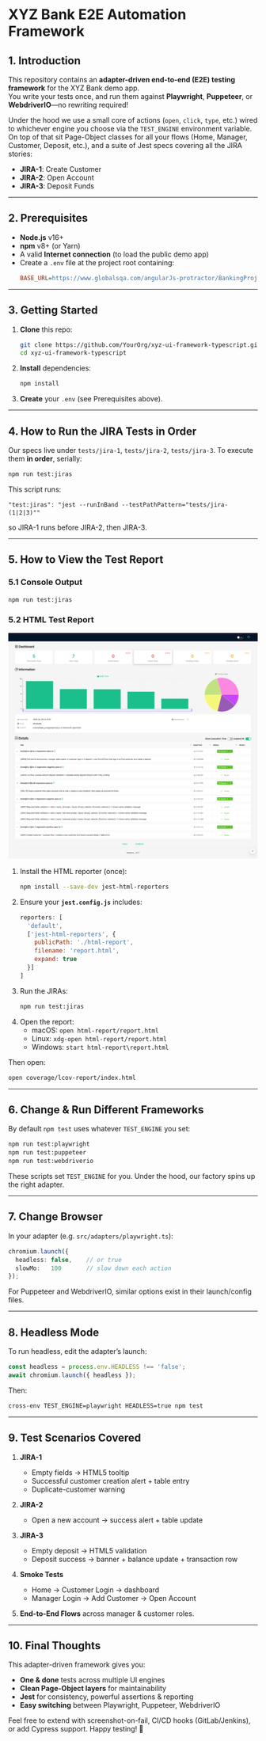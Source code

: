 # XYZ Bank E2E Automation Framework

## 1. Introduction

This repository contains an **adapter-driven end-to-end (E2E) testing framework** for the XYZ Bank demo app.  
You write your tests once, and run them against **Playwright**, **Puppeteer**, or **WebdriverIO**—no rewriting required!

Under the hood we use a small core of actions (`open`, `click`, `type`, etc.) wired to whichever engine you choose via the `TEST_ENGINE` environment variable. On top of that sit Page-Object classes for all your flows (Home, Manager, Customer, Deposit, etc.), and a suite of Jest specs covering all the JIRA stories:

- **JIRA-1**: Create Customer  
- **JIRA-2**: Open Account  
- **JIRA-3**: Deposit Funds  

---

## 2. Prerequisites

- **Node.js** v16+  
- **npm** v8+ (or Yarn)  
- A valid **Internet connection** (to load the public demo app)  
- Create a `.env` file at the project root containing:
  ```ini
  BASE_URL=https://www.globalsqa.com/angularJs-protractor/BankingProject
  ```

---

## 3. Getting Started

1. **Clone** this repo:
   ```bash
   git clone https://github.com/YourOrg/xyz-ui-framework-typescript.git
   cd xyz-ui-framework-typescript
   ```
2. **Install** dependencies:
   ```bash
   npm install
   ```
3. **Create** your `.env` (see Prerequisites above).

---

## 4. How to Run the JIRA Tests in Order

Our specs live under `tests/jira-1`, `tests/jira-2`, `tests/jira-3`. To execute them **in order**, serially:

```bash
npm run test:jiras
```

This script runs:
```jsonc
"test:jiras": "jest --runInBand --testPathPattern="tests/jira-(1|2|3)""
```
so JIRA-1 runs before JIRA-2, then JIRA-3.

---

## 5. How to View the Test Report

### 5.1 Console Output

```bash
npm run test:jiras
```

### 5.2 HTML Test Report

![alt text](image.png)

1. Install the HTML reporter (once):
   ```bash
   npm install --save-dev jest-html-reporters
   ```
2. Ensure your **`jest.config.js`** includes:
   ```js
   reporters: [
     'default',
     ['jest-html-reporters', {
       publicPath: './html-report',
       filename: 'report.html',
       expand: true
     }]
   ]
   ```
3. Run the JIRAs:
   ```bash
   npm run test:jiras
   ```
4. Open the report:
   - macOS: `open html-report/report.html`  
   - Linux:  `xdg-open html-report/report.html`  
   - Windows: `start html-report\report.html`  



Then open:
```bash
open coverage/lcov-report/index.html
```

---

## 6. Change & Run Different Frameworks

By default `npm test` uses whatever `TEST_ENGINE` you set:

```bash
npm run test:playwright
npm run test:puppeteer
npm run test:webdriverio
```

These scripts set `TEST_ENGINE` for you. Under the hood, our factory spins up the right adapter.

---

## 7. Change Browser

In your adapter (e.g. `src/adapters/playwright.ts`):

```ts
chromium.launch({
  headless: false,    // or true
  slowMo:   100       // slow down each action
});
```

For Puppeteer and WebdriverIO, similar options exist in their launch/config files.

---

## 8. Headless Mode

To run headless, edit the adapter’s launch:

```ts
const headless = process.env.HEADLESS !== 'false';
await chromium.launch({ headless });
```

Then:
```bash
cross-env TEST_ENGINE=playwright HEADLESS=true npm test
```

---

## 9. Test Scenarios Covered

1. **JIRA-1**  
   - Empty fields → HTML5 tooltip  
   - Successful customer creation alert + table entry  
   - Duplicate-customer warning  

2. **JIRA-2**  
   - Open a new account → success alert + table update  

3. **JIRA-3**  
   - Empty deposit → HTML5 validation  
   - Deposit success → banner + balance update + transaction row  

4. **Smoke Tests**  
   - Home → Customer Login → dashboard  
   - Manager Login → Add Customer → Open Account  

5. **End-to-End Flows** across manager & customer roles.

---

## 10. Final Thoughts

This adapter-driven framework gives you:

- **One & done** tests across multiple UI engines  
- **Clean Page-Object layers** for maintainability  
- **Jest** for consistency, powerful assertions & reporting  
- **Easy switching** between Playwright, Puppeteer, WebdriverIO  

Feel free to extend with screenshot-on-fail, CI/CD hooks (GitLab/Jenkins), or add Cypress support. Happy testing! 🚀
